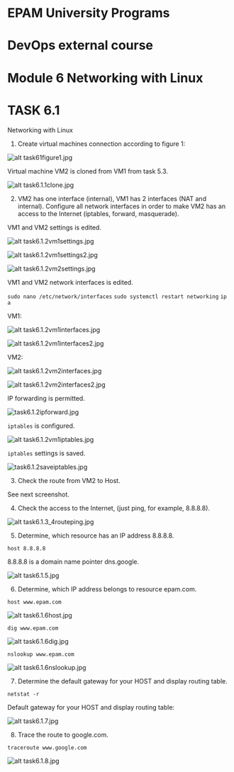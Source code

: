# EPAM University Programs
# DevOps external course
# Module 6  Networking with Linux
# TASK 6.1

Networking with Linux
1. Create virtual machines connection according to figure 1:

![alt task61figure1.jpg](task61figure1.jpg)



Virtual machine VM2 is cloned from VM1 from task 5.3.

![alt task6.1.1clone.jpg](task6.1.1clone.jpg)

2. VM2 has one interface (internal), VM1 has 2 interfaces (NAT and internal). Configure all network
interfaces in order to make VM2 has an access to the Internet (iptables, forward, masquerade).


VM1 and VM2 settings is edited.


![alt task6.1.2vm1settings.jpg](task6.1.2vm1settings.jpg)

![alt task6.1.2vm1settings2.jpg](task6.1.2vm1settings2.jpg)


![alt task6.1.2vm2settings.jpg](task6.1.2vm2settings.jpg)


VM1 and VM2 network interfaces is edited.

`sudo nano /etc/network/interfaces`
`sudo systemctl restart networking`
`ip a`


VM1:

![alt task6.1.2vm1interfaces.jpg](task6.1.2vm1interfaces.jpg)

![alt task6.1.2vm1interfaces2.jpg](task6.1.2vm1interfaces2.jpg)

VM2:

![alt task6.1.2vm2interfaces.jpg](task6.1.2vm2interfaces.jpg)

![alt task6.1.2vm2interfaces2.jpg](task6.1.2vm2interfaces2.jpg)


IP forwarding is permitted.


![task6.1.2ipforward.jpg](task6.1.2ipforward.jpg)

`iptables` is configured.

![alt task6.1.2vm1iptables.jpg](task6.1.2vm1iptables.jpg)

`iptables` settings is saved. 

![task6.1.2saveiptables.jpg](task6.1.2saveiptables.jpg)




3. Check the route from VM2 to Host.

See next screenshot.

4. Check the access to the Internet, (just ping, for example, 8.8.8.8).

![alt task6.1.3_4routeping.jpg](task6.1.3_4routeping.jpg)


5. Determine, which resource has an IP address 8.8.8.8.


`host 8.8.8.8`

8.8.8.8 is a domain name pointer dns.google.

![alt task6.1.5.jpg](task6.1.5.jpg)

6. Determine, which IP address belongs to resource epam.com.



`host www.epam.com`

![alt task6.1.6host.jpg](task6.1.6host.jpg)

`dig www.epam.com`

![alt task6.1.6dig.jpg](task6.1.6dig.jpg)

`nslookup www.epam.com`

![alt task6.1.6nslookup.jpg](task6.1.6nslookup.jpg)



7. Determine the default gateway for your HOST and display routing table.

`netstat -r`


Default gateway for your HOST and display routing table:


![alt task6.1.7.jpg](task6.1.7.jpg)

8. Trace the route to google.com.

`traceroute www.google.com`


![alt task6.1.8.jpg](task6.1.8.jpg)





